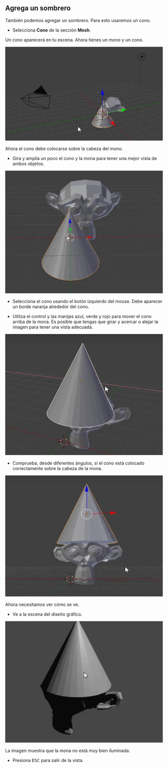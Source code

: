 ## Agrega un sombrero

También podemos agregar un sombrero. Para esto usaremos un cono.

+ Selecciona **Cone** de la sección **Mesh**.

Un cono aparecerá en tu escena. Ahora tienes un mono y un cono.

![Mono y cono](images/monkey-and-cone.png)

Ahora el cono debe colocarse sobre la cabeza del mono.

+ Gira y amplía un poco el cono y la mona para tener una mejor vista de ambos objetos.

![Amplía la mona](images/zoom-monkey.png)

+ Selecciona el cono usando el botón izquierdo del mouse. Debe aparecer un borde naranja alrededor del cono.

+ Utiliza el control y las manijas azul, verde y rojo para mover el cono arriba de la mona. Es posible que tengas que girar y acercar o alejar la imagen para tener una vista adecuada.

![Cono sobre la mona](images/cone-monkey.png)

+ Comprueba, desde diferentes ángulos, si el cono está colocado correctamente sobre la cabeza de la mona.

![Revisa el cono](images/check-cone.png)

Ahora necesitamos ver cómo se ve.

+ Ve a la escena del diseño gráfico.

![Diseña un cono para la mona](images/render-cone-monkey.png)

La imagen muestra que la mona no está muy bien iluminada.

+ Presiona <kbd>ESC</kbd> para salir de la vista.